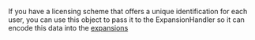 If you have a licensing scheme that offers a unique identification for each user, you can use this object to pass it to the ExpansionHandler so it can encode this data into the [expansions](/working-with-hise/project-management/expansions/encrypted_expansion)